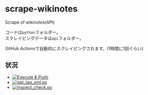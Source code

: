 # scrape-wikinotes
Scrape of wikinotes(API)

コードは`python`フォルダー。  
スクレイピングデータは`api`フォルダー。

GitHub Actionsで自動的にスクレイピングされます。(1時間に1回ぐらい)

## 状況
 - [![Execute & Push](https://github.com/tamagoez/scrape-wikinotes/actions/workflows/execute_push.yml/badge.svg)](https://github.com/tamagoez/scrape-wikinotes/actions/workflows/execute_push.yml)
 - [![get_tag_xml.py](https://github.com/tamagoez/scrape-wikinotes/actions/workflows/get_tag_xml.yml/badge.svg)](https://github.com/tamagoez/scrape-wikinotes/actions/workflows/get_tag_xml.yml)
 - [![inspect_check.py](https://github.com/tamagoez/scrape-wikinotes/actions/workflows/inspect_check.yml/badge.svg)](https://github.com/tamagoez/scrape-wikinotes/actions/workflows/inspect_check.yml)
